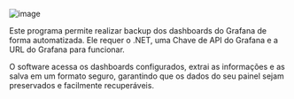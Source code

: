 ![image](https://github.com/user-attachments/assets/5436e80f-92ea-4e1e-a6f2-8f9f6c227134)

Este programa permite realizar backup dos dashboards do Grafana de forma automatizada. 
Ele requer o .NET, uma Chave de API do Grafana e a URL do Grafana para funcionar. 

O software acessa os dashboards configurados, extrai as informações e as salva em um formato seguro, garantindo que os dados do seu painel sejam preservados e facilmente recuperáveis.
